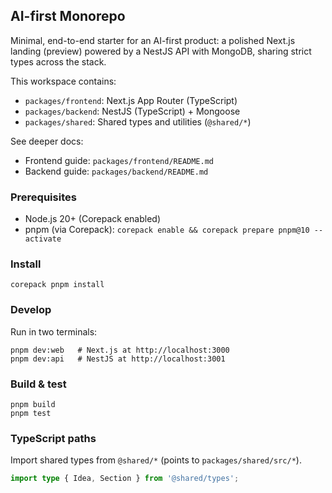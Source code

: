 ## AI-first Monorepo

Minimal, end-to-end starter for an AI-first product: a polished Next.js landing (preview) powered by a NestJS API with MongoDB, sharing strict types across the stack.

This workspace contains:

- `packages/frontend`: Next.js App Router (TypeScript)
- `packages/backend`: NestJS (TypeScript) + Mongoose
- `packages/shared`: Shared types and utilities (`@shared/*`)

See deeper docs:

- Frontend guide: `packages/frontend/README.md`
- Backend guide: `packages/backend/README.md`

### Prerequisites

- Node.js 20+ (Corepack enabled)
- pnpm (via Corepack): `corepack enable && corepack prepare pnpm@10 --activate`

### Install

```
corepack pnpm install
```

### Develop

Run in two terminals:

```
pnpm dev:web   # Next.js at http://localhost:3000
pnpm dev:api   # NestJS at http://localhost:3001
```

### Build & test

```
pnpm build
pnpm test
```

### TypeScript paths

Import shared types from `@shared/*` (points to `packages/shared/src/*`).

```ts
import type { Idea, Section } from '@shared/types';
```
